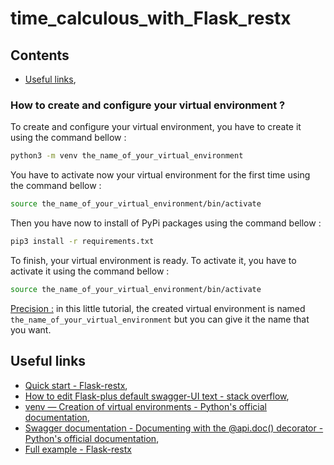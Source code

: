 # time_calculous_with_Flask_restx

<a name="contents"></a>
## Contents

* [Useful links](#useful_links),

<a name="how_to_create_and_configure_your_virtual_environment"></a>
### How to create and configure your virtual environment ?

To create and configure your virtual environment, you have to create it using the command bellow :

```bash
python3 -m venv the_name_of_your_virtual_environment
```

You have to activate now your virtual environment for the first time using the command bellow :

```bash
source the_name_of_your_virtual_environment/bin/activate
```

Then you have now to install of PyPi packages using the command bellow :

```bash
pip3 install -r requirements.txt
```

To finish, your virtual environment is ready. To activate it, you have to activate it using the command bellow :

```bash
source the_name_of_your_virtual_environment/bin/activate
```

<u>Precision :</u> in this little tutorial, the created virtual environment is named `the_name_of_your_virtual_environment` but you can give it the name that you want.

<a name="useful_links"></a>
## Useful links

* [Quick start - Flask-restx](https://flask-restx.readthedocs.io/en/latest/quickstart.html),
* [How to edit Flask-plus default swagger-UI text - stack overflow](https://stackoverflow.com/questions/53237385/how-to-edit-flask-plus-default-swagger-ui-text),
* [venv — Creation of virtual environments - Python's official documentation](https://docs.python.org/3/library/venv.html),
* [Swagger documentation - Documenting with the @api.doc() decorator - Python's official documentation](https://flask-restx.readthedocs.io/en/latest/swagger.html),
* [Full example - Flask-restx](https://flask-restx.readthedocs.io/en/latest/example.html)
